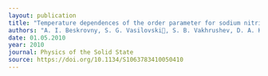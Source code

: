 ```yaml
---
layout: publication
title: "Temperature dependences of the order parameter for sodium nitrite embedded into porous glasses and opals"
authors: "A. I. Beskrovny, S. G. Vasilovski, S. B. Vakhrushev, D. A. Kurdyukov, O. I. Zvorykina, A. A. Naberezhnov, N. M. Okuneva, M. Tovar, E. Rysiakiewicz-Pasek & P. Jagu"
date: 01.05.2010
year: 2010
journal: Physics of the Solid State
source: https://doi.org/10.1134/S1063783410050410
---
```

